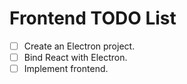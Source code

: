 # Frontend TODO List

- [ ] Create an Electron project.
- [ ] Bind React with Electron.
- [ ] Implement frontend.